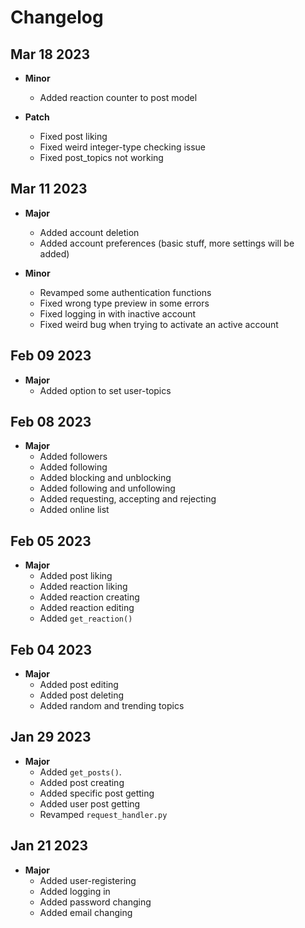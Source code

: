 # Changelog

## Mar 18 2023

- **Minor**
  - Added reaction counter to post model

- **Patch**
  - Fixed post liking
  - Fixed weird integer-type checking issue
  - Fixed post_topics not working

## Mar 11 2023

- **Major**
  - Added account deletion
  - Added account preferences (basic stuff, more settings will be added)

- **Minor**
  - Revamped some authentication functions
  - Fixed wrong type preview in some errors
  - Fixed logging in with inactive account
  - Fixed weird bug when trying to activate an active account

## Feb 09 2023

- **Major**
  - Added option to set user-topics

## Feb 08 2023

- **Major**
  - Added followers
  - Added following
  - Added blocking and unblocking
  - Added following and unfollowing
  - Added requesting, accepting and rejecting
  - Added online list

## Feb 05 2023

- **Major**
  - Added post liking
  - Added reaction liking
  - Added reaction creating
  - Added reaction editing
  - Added `get_reaction()`

## Feb 04 2023

- **Major**
  - Added post editing
  - Added post deleting
  - Added random and trending topics

## Jan 29 2023

- **Major**
  - Added `get_posts()`.
  - Added post creating
  - Added specific post getting
  - Added user post getting
  - Revamped `request_handler.py`

## Jan 21 2023

- **Major**
  - Added user-registering
  - Added logging in
  - Added password changing
  - Added email changing
